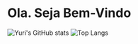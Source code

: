 # Ola. Seja Bem-Vindo 
![Yuri's GitHub stats](https://github-readme-stats.vercel.app/api?username=YuriLima1&show_icons=true&theme=yeblu)
![Top Langs](https://github-readme-stats.vercel.app/api/top-langs/?username=YuriLima1&layout=compact&theme=yeblu)
